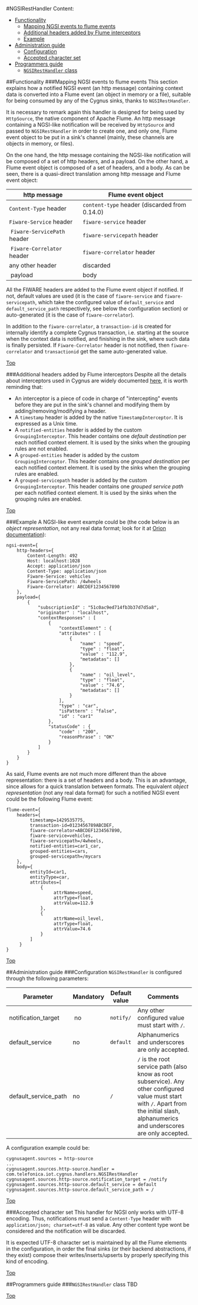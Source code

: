 #<a name="top"></a>NGSIRestHandler
Content:

* [Functionality](#section1)
    * [Mapping NGSI events to flume events](#section1.1)
    * [Additional headers added by Flume interceptors](#section1.2)
    * [Example](#section1.3)
* [Administration guide](#section2)
    * [Configuration](#section2.1)
    * [Accepted character set](#section2.2)
* [Programmers guide](#section3)
    * [`NGSIRestHandler` class](#section3.1)

##<a name="section1"></a>Functionality
###<a name="section1.1"></a>Mapping NGSI events to flume events
This section explains how a notified NGSI event (an http message) containing context data is converted into a Flume event (an object in memory or a file), suitable for being consumed by any of the Cygnus sinks, thanks to `NGSIRestHandler`.

It is necessary to remark again this handler is designed for being used by `HttpSource`, the native component of Apache Flume. An http message containing a NGSI-like notification will be received by `HttpSource` and passed to `NGSIRestHandler` in order to create one, and only one, Flume event object to be put in a sink's channel (mainly, these channels are objects in memory, or files).

On the one hand, the http message containing the NGSI-like notification will be composed of a set of http headers, and a payload. On the other hand, a Flume event object is composed of a set of headers, and a body. As can be seen, there is a quasi-direct translation among http message and Flume event object:

| http message | Flume event object |
|---|---|
| `Content-Type` header | `content-type` header (discarded from 0.14.0) |
| `Fiware-Service` header | `fiware-service` header |
| `Fiware-ServicePath` header | `fiware-servicepath` header |
| `Fiware-Correlator` header | `fiware-correlator` header |
| any other header | discarded |
| payload | body |

All the FIWARE headers are added to the Flume event object if notified. If not, default values are used (it is the case of `fiware-service` and `fiware-servicepath`, which take the configured value of `default_service` and `default_service_path` respectively, see below the configuration section) or auto-generated (it is the case of `fiware-correlator`).

In addition to the `fiware-correlator`, a `transaction-id` is created for internally identify a complete Cygnus transaction, i.e. starting at the source when the context data is notified, and finishing in the sink, where such data is finally persisted. If `Fiware-Correlator` header is not notified, then `fiware-correlator` and `transactionid` get the same auto-generated value.

[Top](#top)

###<a name="section1.2"></a>Additional headers added by Flume interceptors
Despite all the details about interceptors used in Cygnus are widely documented [here](./grouping_interceptor.md), it is worth reminding that:

* An interceptor is a piece of code in charge of "intercepting" events before they are put in the sink's channel and modifying them by adding/removing/modifying a header.
* A `timestamp` header is added by the native `TimestampInterceptor`. It is expressed as a Unix time.
* A `notified-entities` header is added by the custom `GroupingInterceptor`. This header contains one <i>default destination</i> per each notified context element. It is used by the sinks when the grouping rules are not enabled.
* A `grouped-entities` header is added by the custom `GroupingInterceptor`. This header contains one <i>grouped destination</i> per each notified context element. It is used by the sinks when the grouping rules are enabled.
* A `grouped-servicepath` header is added by the custom `GroupingInterceptor`. This header contains one <i>grouped service path</i> per each notified context element. It is used by the sinks when the grouping rules are enabled.

[Top](#top)

###<a name="section1.3"></a>Example
A NGSI-like event example could be (the code below is an <i>object representation</i>, not any real data format; look for it at [Orion documentation](https://forge.fiware.org/plugins/mediawiki/wiki/fiware/index.php/Publish/Subscribe_Broker_-_Orion_Context_Broker_-_User_and_Programmers_Guide#ONCHANGE)):

    ngsi-event={
        http-headers={
            Content-Length: 492
            Host: localhost:1028
            Accept: application/json
            Content-Type: application/json
            Fiware-Service: vehicles
            Fiware-ServicePath: /4wheels
            Fiware-Correlator: ABCDEF1234567890
        },
        payload={
            {
                "subscriptionId" : "51c0ac9ed714fb3b37d7d5a8",
                "originator" : "localhost",
                "contextResponses" : [
                    {
                        "contextElement" : {
                        "attributes" : [
                            {
                                "name" : "speed",
                                "type" : "float",
                                "value" : "112.9",
                                "metadatas": []
                            },
                            {
                                "name" : "oil_level",
                                "type" : "float",
                                "value" : "74.6",
                                "metadatas": []
                            }
                        ],
                        "type" : "car",
                        "isPattern" : "false",
                        "id" : "car1"
                    },
                    "statusCode" : {
                        "code" : "200",
                        "reasonPhrase" : "OK"
                    }
                ]
            }
        }
    }

As said, Flume events are not much more different than the above representation: there is a set of headers and a body. This is an advantage, since allows for a quick translation between formats. The equivalent <i>object representation</i> (not any real data format) for such a notified NGSI event could be the following Flume event:

    flume-event={
        headers={
	         timestamp=1429535775,
	         transaction-id=0123456789ABCDEF,
	         fiware-correlator=ABCDEF1234567890,
	         fiware-service=vehicles,
	         fiware-servicepath=/4wheels,
	         notified-entities=car1_car,
	         grouped-entities=cars,
	         grouped-servicepath=/mycars
        },
        body={
	         entityId=car1,
	         entityType=car,
	         attributes=[
	             {
	                  attrName=speed,
	                  attrType=float,
	                  attrValue=112.9
	             },
	             {
	                  attrName=oil_level,
	                  attrType=float,
	                  attrValue=74.6
	             }
	         ]
	     }
    }

[Top](#top)

##<a name="section2"></a>Administration guide
###<a name="section2.1"></a>Configuration
`NGSIRestHandler` is configured through the following parameters:

| Parameter | Mandatory | Default value | Comments |
|---|---|---|---|
| notification\_target | no | `notify/` | Any other configured value must start with `/`. |
| default\_service | no | `default` | Alphanumerics and underscores are only accepted. | 
| default\_service\_path | no | `/` | `/` is the root service path (also know as root subservice). Any other configured value must start with `/`. Apart from the initial slash, alphanumerics and underscores are only accepted. |

A configuration example could be:

    cygnusagent.sources = http-source
    ...
    cygnusagent.sources.http-source.handler = com.telefonica.iot.cygnus.handlers.NGSIRestHandler
    cygnusagent.sources.http-source.notification_target = /notify
    cygnusagent.sources.http-source.default_service = default
    cygnusagent.sources.http-source.default_service_path = /

[Top](#top)

###<a name="section2.2"></a>Accepted character set
This handler for NGSI only works with UTF-8 encoding. Thus, notifications must send a `Content-Type` header with `application/json; charset=utf-8` as value. Any other content type wont be considered and the notification will be discarded.

It is expected UTF-8 character set is maintained by all the Flume elements in the configuration, in order the final sinks (or their backend abstractions, if they exist) compose their writes/inserts/upserts by properly specifying this kind of encoding.

[Top](#top)

##<a name="section3"></a>Programmers guide
###<a name="section3.1"></a>`NGSIRestHandler` class
TBD

[Top](#top)